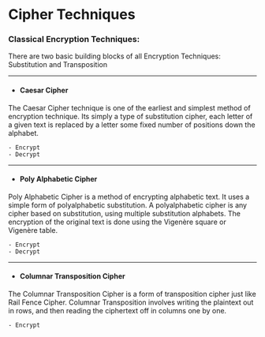 # Cipher Techniques

### Classical Encryption Techniques:
There are two basic building blocks of all Encryption Techniques: Substitution and
Transposition

------------


- #### Caesar Cipher
The Caesar Cipher technique is one of the earliest and simplest method of encryption technique. Its simply a type of substitution cipher, each letter of a given text is replaced by a letter some fixed number of positions down the alphabet.

	- Encrypt
	- Decrypt

------------


- #### Poly Alphabetic Cipher
 Poly Alphabetic Cipher is a method of encrypting alphabetic text. It uses a simple form of polyalphabetic substitution. A polyalphabetic cipher is any cipher based on substitution, using multiple substitution alphabets. The encryption of the original text is done using the Vigenère square or Vigenère table.

	- Encrypt
	- Decrypt

------------


- #### Columnar Transposition Cipher
The Columnar Transposition Cipher is a form of transposition cipher just like Rail Fence Cipher. Columnar Transposition involves writing the plaintext out in rows, and then reading the ciphertext off in columns one by one.

	- Encrypt

